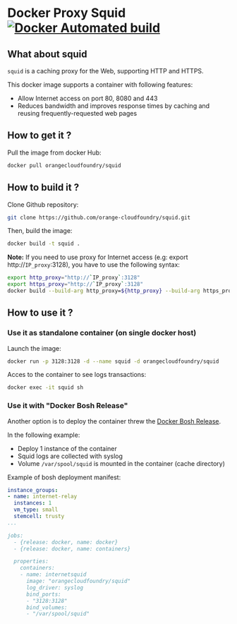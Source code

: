 # Docker Proxy Squid [![Docker Automated build](https://img.shields.io/docker/automated/orangecloudfoundry/squid.svg?style=plastic)](https://hub.docker.com/r/orangecloudfoundry/squid/)

## What about squid

`squid` is a caching proxy for the Web, supporting HTTP and HTTPS.

This docker image supports a container with following features:

* Allow Internet access on port 80, 8080 and 443
* Reduces bandwidth and improves response times by caching and reusing frequently-requested web pages

## How to get it ?

Pull the image from docker Hub:

``` bash
docker pull orangecloudfoundry/squid
```

## How to build it ?

Clone Github repository:

``` bash
git clone https://github.com/orange-cloudfoundry/squid.git
```

Then, build the image:

``` bash
docker build -t squid .
```

**Note:**
If you need to use proxy for Internet access (e.g: export http://`IP_proxy`:3128), you have to use the following syntax:

``` bash
export http_proxy="http://`IP_proxy`:3128"
export https_proxy="http://`IP_proxy`:3128"
docker build --build-arg http_proxy=${http_proxy} --build-arg https_proxy=${https_proxy} -t squid .
```

## How to use it ?

### Use it as standalone container (on single docker host)

Launch the image:

``` bash
docker run -p 3128:3128 -d --name squid -d orangecloudfoundry/squid
```

Acces to the container to see logs transactions:

``` bash
docker exec -it squid sh
```

### Use it with "Docker Bosh Release"

Another option is to deploy the container threw the [Docker Bosh Release](https://github.com/cloudfoundry-community/docker-boshrelease).

In the following example:

  * Deploy 1 instance of the container
  * Squid logs are collected with syslog
  * Volume `/var/spool/squid` is mounted in the container (cache directory)

Example of bosh deployment manifest:

``` yaml
instance_groups:
- name: internet-relay
  instances: 1
  vm_type: small
  stemcell: trusty
...

jobs:
  - {release: docker, name: docker}
  - {release: docker, name: containers}

  properties:
    containers:
    - name: internetsquid
      image: "orangecloudfoundry/squid"
      log_driver: syslog
      bind_ports:
      - "3128:3128"
      bind_volumes:
      - "/var/spool/squid"
```

